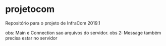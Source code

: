﻿# projetocom
Repositório para o projeto de InfraCom 2019.1

obs: Main e Connection sao arquivos do servidor.
obs 2: Message também precisa estar no servidor